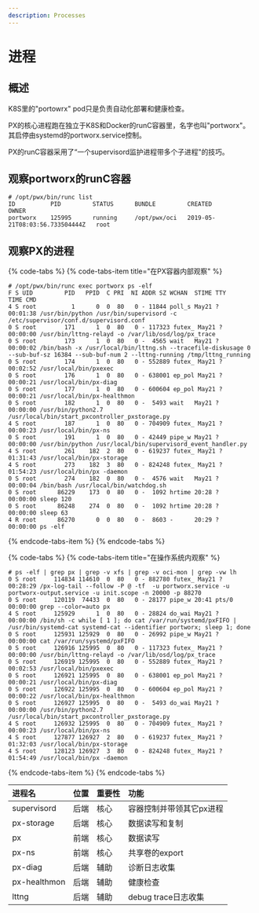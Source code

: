 ```yaml
---
description: Processes
---
```


# 进程

## 概述

K8S里的"portowrx" pod只是负责自动化部署和健康检查。

PX的核心进程跑在独立于K8S和Docker的runC容器里，名字也叫"portworx"。其启停由systemd的portworx.service控制。

PX的runC容器采用了“一个supervisord监护进程带多个子进程"的技巧。

## 观察portworx的runC容器

```text
# /opt/pwx/bin/runc list
ID          PID         STATUS      BUNDLE         CREATED                          OWNER
portworx    125995      running     /opt/pwx/oci   2019-05-21T08:03:56.733504444Z   root
```

## 观察PX的进程

{% code-tabs %}
{% code-tabs-item title="在PX容器内部观察" %}
```text
# /opt/pwx/bin/runc exec portworx ps -elf
F S UID         PID   PPID  C PRI  NI ADDR SZ WCHAN  STIME TTY          TIME CMD
4 S root          1      0  0  80   0 - 11844 poll_s May21 ?        00:01:38 /usr/bin/python /usr/bin/supervisord -c /etc/supervisor/conf.d/supervisord.conf
0 S root        171      1  0  80   0 - 117323 futex_ May21 ?       00:00:00 /usr/bin/lttng-relayd -o /var/lib/osd/log/px_trace
0 S root        173      1  0  80   0 -  4565 wait   May21 ?        00:00:02 /bin/bash -x /usr/local/bin/lttng.sh --tracefile-diskusage 0 --sub-buf-sz 16384 --sub-buf-num 2 --lttng-running /tmp/lttng_running
0 S root        174      1  0  80   0 - 552889 futex_ May21 ?       00:02:52 /usr/local/bin/pxexec
0 S root        176      1  0  80   0 - 638001 ep_pol May21 ?       00:00:21 /usr/local/bin/px-diag
0 S root        177      1  0  80   0 - 600604 ep_pol May21 ?       00:00:21 /usr/local/bin/px-healthmon
0 S root        182      1  0  80   0 -  5493 wait   May21 ?        00:00:00 /usr/bin/python2.7 /usr/local/bin/start_pxcontroller_pxstorage.py
4 S root        187      1  0  80   0 - 704909 futex_ May21 ?       00:00:23 /usr/local/bin/px-ns
0 S root        191      1  0  80   0 - 42449 pipe_w May21 ?        00:00:00 /usr/bin/python /usr/local/bin/supervisord_event_handler.py
4 S root        261    182  2  80   0 - 619237 futex_ May21 ?       01:31:43 /usr/local/bin/px-storage
4 S root        273    182  3  80   0 - 824248 futex_ May21 ?       01:54:23 /usr/local/bin/px -daemon
0 S root        274    182  0  80   0 -  4576 wait   May21 ?        00:00:04 /bin/bash /usr/local/bin/watchdog.sh
0 S root      86229    173  0  80   0 -  1092 hrtime 20:28 ?        00:00:00 sleep 120
0 S root      86248    274  0  80   0 -  1092 hrtime 20:28 ?        00:00:00 sleep 63
4 R root      86270      0  0  80   0 -  8603 -      20:29 ?        00:00:00 ps -elf
```
{% endcode-tabs-item %}
{% endcode-tabs %}

{% code-tabs %}
{% code-tabs-item title="在操作系统内观察" %}
```text
# ps -elf | grep px | grep -v xfs | grep -v oci-mon | grep -vw lh
0 S root     114834 114610  0  80   0 - 882780 futex_ May21 ?       00:28:29 /px-log-tail --follow -P @ -tf  -u portworx.service -u portworx-output.service -u init.scope -n 20000 -p 88270
0 S root     120119  74433  0  80   0 - 28177 pipe_w 20:41 pts/0    00:00:00 grep --color=auto px
4 S root     125929      1  0  80   0 - 28824 do_wai May21 ?        00:00:00 /bin/sh -c while [ 1 ]; do cat /var/run/systemd/pxFIFO | /usr/bin/systemd-cat systemd-cat --identifier portworx; sleep 1; done
0 S root     125931 125929  0  80   0 - 26992 pipe_w May21 ?        00:00:00 cat /var/run/systemd/pxFIFO
0 S root     126916 125995  0  80   0 - 117323 futex_ May21 ?       00:00:00 /usr/bin/lttng-relayd -o /var/lib/osd/log/px_trace
0 S root     126919 125995  0  80   0 - 552889 futex_ May21 ?       00:02:53 /usr/local/bin/pxexec
0 S root     126921 125995  0  80   0 - 638001 ep_pol May21 ?       00:00:21 /usr/local/bin/px-diag
0 S root     126922 125995  0  80   0 - 600604 ep_pol May21 ?       00:00:22 /usr/local/bin/px-healthmon
0 S root     126927 125995  0  80   0 -  5493 do_wai May21 ?        00:00:00 /usr/bin/python2.7 /usr/local/bin/start_pxcontroller_pxstorage.py
4 S root     126932 125995  0  80   0 - 704909 futex_ May21 ?       00:00:23 /usr/local/bin/px-ns
4 S root     127877 126927  2  80   0 - 619237 futex_ May21 ?       01:32:03 /usr/local/bin/px-storage
4 S root     128123 126927  3  80   0 - 824248 futex_ May21 ?       01:54:49 /usr/local/bin/px -daemon

```
{% endcode-tabs-item %}
{% endcode-tabs %}

| 进程名 | 位置 | 重要性 | 功能 |
| :--- | :--- | :--- | :--- |
| supervisord | 后端 | 核心 | 容器控制并带领其它px进程 |
| px-storage | 后端 | 核心 | 数据读写和复制 |
| px | 前端 | 核心 | 数据读写 |
| px-ns | 前端 | 核心 | 共享卷的export |
| px-diag | 后端 | 辅助 | 诊断日志收集 |
| px-healthmon | 后端 | 辅助 | 健康检查 |
| lttng | 后端 | 辅助 | debug trace日志收集 |

## 



